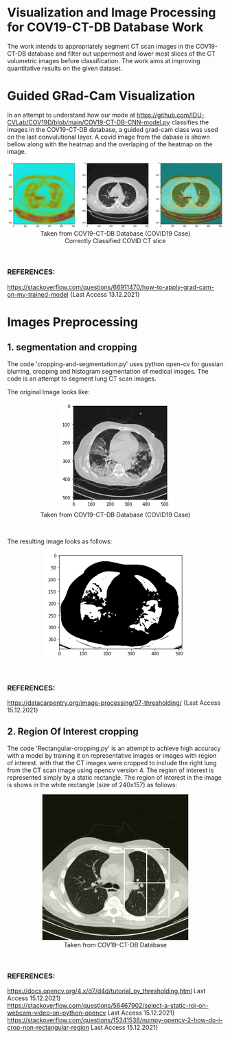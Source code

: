 # Visualization and Image Processing for COV19-CT-DB Database Work

The work intends to appropriately segment CT scan images in the COV19-CT-DB database and filter out uppermost and lower most slices of the CT volumetric images before classification. The work aims at improving quantitative results on the given dataset. 
# Guided GRad-Cam Visualization <br/>
In an attempt to understand how our mode at https://github.com/IDU-CVLab/COV19D/blob/main/COV19-CT-DB-CNN-model.py classifies the images in the COV19-CT-DB database, a guided grad-cam class was used on the last convulutional layer. A covid image from the dabase is shown bellow along with the heatmap and the overlaping of the heatmap on the image.
<p align="center">
  <img src="https://github.com/IDU-CVLab/Images_Preprocessing/blob/main/Figures/CORRECT-COVID5.png" /> <br/>
  Taken from COV19-CT-DB Database (COVID19 Case) <br/>
  Correctly Classified COVID CT slice 
</p>      
<br/>

### REFERENCES: <br>
https://stackoverflow.com/questions/66911470/how-to-apply-grad-cam-on-my-trained-model {Last Access 13.12.2021}

# Images Preprocessing
## 1. segmentation and cropping <br/>
The code 'cropping-and-segmentation.py' uses python open-cv for gussian blurring, cropping and histogram segmentation of medical images. The code is an attempt to segment lung CT scan images.

The original Image looks like:
<p align="center">
  <img src="https://github.com/IDU-CVLab/Images_Preprocessing/blob/main/Figures/original.png" /> <br/>
  Taken from COV19-CT-DB Database (COVID19 Case)
</p>      
<br/>

The resulting image looks as follows:
<p align="center">
  <img src="https://github.com/IDU-CVLab/Images_Preprocessing/blob/main/Figures/cropped%20and%20segmented.png" />
</p>      
<br/>

### REFERENCES: <br>
https://datacarpentry.org/image-processing/07-thresholding/ {Last Access 15.12.2021}

## 2. Region Of Interest cropping <br/>
The code 'Rectangular-cropping.py' is an attempt to achieve high accuracy with a model by training it on representative images or images with region of interest. with that the CT images were cropped to include the right lung from the CT scan image using opencv version 4. The region of interest is represented simply by a static rectangle. The region of interest in the image is shows in the white rectangle (size of 240x157) as follows: <br/>
<p align="center">
  <img src="https://github.com/IDU-CVLab/Images_Preprocessing/blob/main/Figures/ROI%20static%20rectangular%20crop.png" /> <br/>
  Taken from COV19-CT-DB Database
</p>      
<br/>

### REFERENCES: <br>
https://docs.opencv.org/4.x/d7/d4d/tutorial_py_thresholding.html Last Access 15.12.2021} <br/>
https://stackoverflow.com/questions/56467902/select-a-static-roi-on-webcam-video-on-python-opencv Last Access 15.12.2021} <br/>
https://stackoverflow.com/questions/15341538/numpy-opencv-2-how-do-i-crop-non-rectangular-region Last Access 15.12.2021} <br/>

